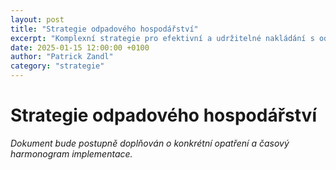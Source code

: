 ```yaml
---
layout: post
title: "Strategie odpadového hospodářství"
excerpt: "Komplexní strategie pro efektivní a udržitelné nakládání s odpady v Brandýse nad Labem - Staré Boleslavi"
date: 2025-01-15 12:00:00 +0100
author: "Patrick Zandl"
category: "strategie"
---
```


# Strategie odpadového hospodářství

_Dokument bude postupně doplňován o konkrétní opatření a časový harmonogram implementace._